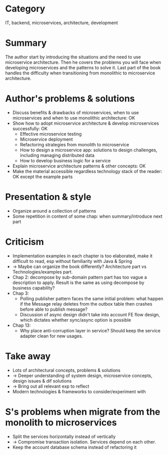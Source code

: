 # Category
IT, backend, microservices, architecture, development

# Summary
The author start by introducing the situations and the need to use microservice architecture.
Then he covers the problems you will face when developing microservices and the patterns to solve it.
Last part of the book handles the difficulty when transitioning from monolithic to microservice architecture.

# Author's problems & solutions
- Discuss benefits & drawbacks of microservices, when to use microservices and when to use monolithic architecture: OK
- Show how to adopt microservice architecture & develop microservices successfully: OK
  - Effective microservice testing
  - Microservice deployment
  - Refactoring strategies from monolith to microservice
  - How to design a microservice app: solutions to design challenges, including managing distributed data
  - How to develop business logic for a service
- Explain microservice architecture patterns & other concepts: OK
- Make the material accessible regardless technology stack of the reader: OK except the example parts

# Presentation & style
- Organize around a collection of patterns
- Some repetition in content of some chap: when summary/introduce next part

# Criticism
- Implementation examples in each chapter is too elaborated, make it difficult to read, esp without familiarity with Java & Spring
- -> Maybe can organize the book differently? Architecture part vs Technologies/examples part.
- Chap 2: decompose by sub-domain pattern part has too vague a description to apply. Result is the same as using decompose by business capability?
- Chap 3:
  - Polling publisher pattern faces the same initial problem:
  what happen if the Message relay deletes from the outbox table then crashes before able to publish message?
  - Discussion of async design didn't take into account FE flow design, which dictates whether sync/async option is possible
- Chap 13:
  - Why place anti-corruption layer in service? Should keep the service adapter clean for new usages.

# Take away
- Lots of architectural concepts, problems & solutions
- -> Deeper understanding of system design, microservice concepts, design issues & dif solutions
- -> Bring out all relevant exp to reflect
- Modern technologies & frameworks to consider/experiment with

# S's problems when migrate from the monolith to microservices
- Split the services horizontally instead of vertically
- -> Compromise transaction isolation. Services depend on each other.
- Keep the account database schema instead of refactoring it